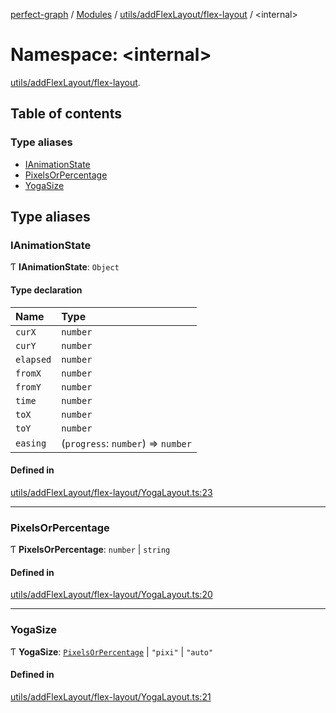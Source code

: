 [perfect-graph](../README.md) / [Modules](../modules.md) / [utils/addFlexLayout/flex-layout](utils_addFlexLayout_flex_layout.md) / <internal\>

# Namespace: <internal\>

[utils/addFlexLayout/flex-layout](utils_addFlexLayout_flex_layout.md).<internal/>

## Table of contents

### Type aliases

- [IAnimationState](utils_addFlexLayout_flex_layout._internal_#ianimationstate)
- [PixelsOrPercentage](utils_addFlexLayout_flex_layout._internal_#pixelsorpercentage)
- [YogaSize](utils_addFlexLayout_flex_layout._internal_#yogasize)

## Type aliases

### IAnimationState

Ƭ **IAnimationState**: `Object`

#### Type declaration

| Name      | Type                               |
| :-------- | :--------------------------------- |
| `curX`    | `number`                           |
| `curY`    | `number`                           |
| `elapsed` | `number`                           |
| `fromX`   | `number`                           |
| `fromY`   | `number`                           |
| `time`    | `number`                           |
| `toX`     | `number`                           |
| `toY`     | `number`                           |
| `easing`  | (`progress`: `number`) => `number` |

#### Defined in

[utils/addFlexLayout/flex-layout/YogaLayout.ts:23](https://github.com/MaastrichtU-IDS/perfect-graph/blob/7784cd6/src/utils/addFlexLayout/flex-layout/YogaLayout.ts#L23)

---

### PixelsOrPercentage

Ƭ **PixelsOrPercentage**: `number` \| `string`

#### Defined in

[utils/addFlexLayout/flex-layout/YogaLayout.ts:20](https://github.com/MaastrichtU-IDS/perfect-graph/blob/7784cd6/src/utils/addFlexLayout/flex-layout/YogaLayout.ts#L20)

---

### YogaSize

Ƭ **YogaSize**: [`PixelsOrPercentage`](utils_addFlexLayout_flex_layout._internal_#pixelsorpercentage) \| `"pixi"` \| `"auto"`

#### Defined in

[utils/addFlexLayout/flex-layout/YogaLayout.ts:21](https://github.com/MaastrichtU-IDS/perfect-graph/blob/7784cd6/src/utils/addFlexLayout/flex-layout/YogaLayout.ts#L21)
